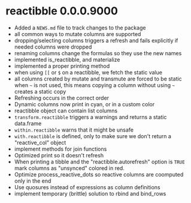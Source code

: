 # reactibble 0.0.0.9000

* Added a `NEWS.md` file to track changes to the package
* all common ways to mutate columns are supported
* dropping/selecting columns triggers a refresh and fails explicitly if needed columns were dropped
* renaming columns change the formulas so they use the new names
* implemented is_reactibble, and materialize
* implemented a proper printing method
* when using `[[` or `$` on a reactibble, we fetch the static value
* all columns created by mutate and transmute are forced to be static when `~` is
  not used, this means copying a column without using `~` creates a static copy
* Refreshing occurs in the correct order
* Dynamic columns now print in cyan, or in a custom color
* reactibble object can contain list columns
* `transform.reactibble` triggers a warnings and returns a static data.frame
* `within.reactibble` warns that it might be unsafe
* `with.reactibble` is defined, only to make sure we don't return a "reactive_col" object
* implement methods for join functions
* Optimized print so it doesn't refresh
* When printing a tibble and the "reactibble.autorefresh" option is `TRUE` mark
  columns as "unsynced" colored in red.
* Optimize process_reactive_dots so reactive columns are coomputed only in the end
* Use quosures instead of expressions as column definitions
* implement temporary (brittle) solution to rbind and bind_rows
  
  
